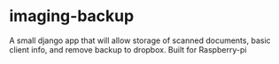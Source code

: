# imaging-backup
A small django app that will allow storage of scanned documents, basic client info, and remove backup to dropbox. Built for Raspberry-pi
